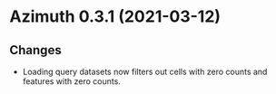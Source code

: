 # Azimuth 0.3.1 (2021-03-12)

## Changes
- Loading query datasets now filters out cells with zero counts and features with zero counts.
